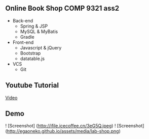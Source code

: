 ## Online Book Shop COMP 9321 ass2

* Back-end
	* Spring & JSP
	* MySQL & MyBatis
	* Gradle
* Front-end
	* Javascript & jQuery
	* Bootstrap
    * datatable.js
* VCS
	* Git

## Youtube Tutorial
 [Video](https://youtu.be/rmtQwha8PNg)

## Demo
! [Screenshot] (http://ifile.icecoffee.cn/3eG5Q.jpeg)
! [Screenshot] (http://egaoneko.github.io/assets/media/lab-shop.png)
